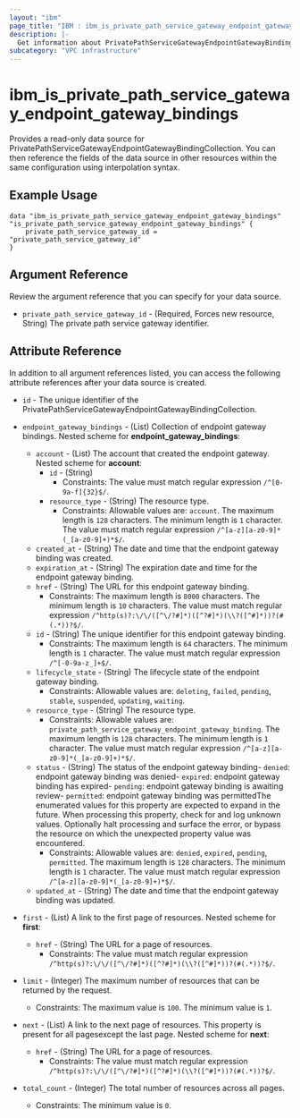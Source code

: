 ```yaml
---
layout: "ibm"
page_title: "IBM : ibm_is_private_path_service_gateway_endpoint_gateway_bindings"
description: |-
  Get information about PrivatePathServiceGatewayEndpointGatewayBindingCollection
subcategory: "VPC infrastructure"
---
```


# ibm_is_private_path_service_gateway_endpoint_gateway_bindings

Provides a read-only data source for PrivatePathServiceGatewayEndpointGatewayBindingCollection. You can then reference the fields of the data source in other resources within the same configuration using interpolation syntax.

## Example Usage

```hcl
data "ibm_is_private_path_service_gateway_endpoint_gateway_bindings" "is_private_path_service_gateway_endpoint_gateway_bindings" {
	private_path_service_gateway_id = "private_path_service_gateway_id"
}
```

## Argument Reference

Review the argument reference that you can specify for your data source.

* `private_path_service_gateway_id` - (Required, Forces new resource, String) The private path service gateway identifier.

## Attribute Reference

In addition to all argument references listed, you can access the following attribute references after your data source is created.

* `id` - The unique identifier of the PrivatePathServiceGatewayEndpointGatewayBindingCollection.
* `endpoint_gateway_bindings` - (List) Collection of endpoint gateway bindings.
Nested scheme for **endpoint_gateway_bindings**:
	* `account` - (List) The account that created the endpoint gateway.
	Nested scheme for **account**:
		* `id` - (String)
		  * Constraints: The value must match regular expression `/^[0-9a-f]{32}$/`.
		* `resource_type` - (String) The resource type.
		  * Constraints: Allowable values are: `account`. The maximum length is `128` characters. The minimum length is `1` character. The value must match regular expression `/^[a-z][a-z0-9]*(_[a-z0-9]+)*$/`.
	* `created_at` - (String) The date and time that the endpoint gateway binding was created.
	* `expiration_at` - (String) The expiration date and time for the endpoint gateway binding.
	* `href` - (String) The URL for this endpoint gateway binding.
	  * Constraints: The maximum length is `8000` characters. The minimum length is `10` characters. The value must match regular expression `/^http(s)?:\/\/([^\/?#]*)([^?#]*)(\\?([^#]*))?(#(.*))?$/`.
	* `id` - (String) The unique identifier for this endpoint gateway binding.
	  * Constraints: The maximum length is `64` characters. The minimum length is `1` character. The value must match regular expression `/^[-0-9a-z_]+$/`.
	* `lifecycle_state` - (String) The lifecycle state of the endpoint gateway binding.
	  * Constraints: Allowable values are: `deleting`, `failed`, `pending`, `stable`, `suspended`, `updating`, `waiting`.
	* `resource_type` - (String) The resource type.
	  * Constraints: Allowable values are: `private_path_service_gateway_endpoint_gateway_binding`. The maximum length is `128` characters. The minimum length is `1` character. The value must match regular expression `/^[a-z][a-z0-9]*(_[a-z0-9]+)*$/`.
	* `status` - (String) The status of the endpoint gateway binding- `denied`: endpoint gateway binding was denied- `expired`: endpoint gateway binding has expired- `pending`: endpoint gateway binding is awaiting review- `permitted`: endpoint gateway binding was permittedThe enumerated values for this property are expected to expand in the future. When processing this property, check for and log unknown values. Optionally halt processing and surface the error, or bypass the resource on which the unexpected property value was encountered.
	  * Constraints: Allowable values are: `denied`, `expired`, `pending`, `permitted`. The maximum length is `128` characters. The minimum length is `1` character. The value must match regular expression `/^[a-z][a-z0-9]*(_[a-z0-9]+)*$/`.
	* `updated_at` - (String) The date and time that the endpoint gateway binding was updated.

* `first` - (List) A link to the first page of resources.
Nested scheme for **first**:
	* `href` - (String) The URL for a page of resources.
	  * Constraints: The value must match regular expression `/^http(s)?:\/\/([^\/?#]*)([^?#]*)(\\?([^#]*))?(#(.*))?$/`.

* `limit` - (Integer) The maximum number of resources that can be returned by the request.
  * Constraints: The maximum value is `100`. The minimum value is `1`.

* `next` - (List) A link to the next page of resources. This property is present for all pagesexcept the last page.
Nested scheme for **next**:
	* `href` - (String) The URL for a page of resources.
	  * Constraints: The value must match regular expression `/^http(s)?:\/\/([^\/?#]*)([^?#]*)(\\?([^#]*))?(#(.*))?$/`.

* `total_count` - (Integer) The total number of resources across all pages.
  * Constraints: The minimum value is `0`.

